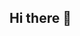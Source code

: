 ## Hi there 👋

<!--
**NandaMocha/NandaMocha** is a ✨ _special_ ✨ repository because its `README.md` (this file) appears on your GitHub profile.

Here are some ideas to get you started:

- 🔭 I’m currently working on PT Visi Prima Nusantara
-->

